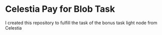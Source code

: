 # Celestia Pay for Blob Task
I created this repository to fulfill the task of the bonus task light node from Celestia
